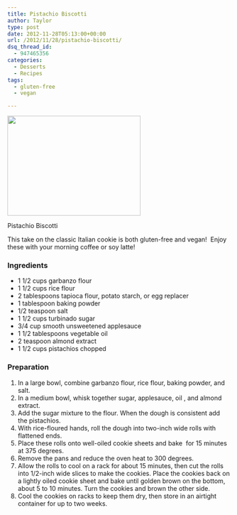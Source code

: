 ```yaml
---
title: Pistachio Biscotti
author: Taylor
type: post
date: 2012-11-28T05:13:00+00:00
url: /2012/11/28/pistachio-biscotti/
dsq_thread_id:
  - 947465356
categories:
  - Desserts
  - Recipes
tags:
  - gluten-free
  - vegan

---
```

<div id="attachment_2142" style="width: 310px" class="wp-caption alignright">
  <a href="{{% mediaroot %}}uploads/2012/11/PB281934-001.jpg" rel="lightbox[2129]"><img class="size-medium wp-image-2142" title="Pistachio Biscotti" src="{{% mediaroot %}}uploads/2012/11/PB281934-001-300x225.jpg" alt="" width="300" height="225" srcset="{{% mediaroot %}}uploads/2012/11/PB281934-001-300x225.jpg 300w, {{% mediaroot %}}uploads/2012/11/PB281934-001.jpg 800w" sizes="(max-width: 300px) 100vw, 300px" /></a>
  
  <p class="wp-caption-text">
    Pistachio Biscotti
  </p>
</div>

This take on the classic Italian cookie is both gluten-free and vegan!  Enjoy these with your morning coffee or soy latte!

### Ingredients

  * 1 1/2 cups garbanzo flour
  * 1 1/2 cups rice flour
  * 2 tablespoons tapioca flour, potato starch, or egg replacer
  * 1 tablespoon baking powder
  * 1/2 teaspoon salt
  * 1 1/2 cups turbinado sugar
  * 3/4 cup smooth unsweetened applesauce
  * 1 1/2 tablespoons vegetable oil
  * 2 teaspoon almond extract
  * 1 1/2 cups pistachios chopped

### Preparation

  1. In a large bowl, combine garbanzo flour, rice flour, baking powder, and salt.
  2. In a medium bowl, whisk together sugar, applesauce, oil , and almond extract.
  3. Add the sugar mixture to the flour. When the dough is consistent add the pistachios.
  4. With rice-floured hands, roll the dough into two-inch wide rolls with flattened ends.
  5. Place these rolls onto well-oiled cookie sheets and bake  for 15 minutes at 375 degrees.
  6. Remove the pans and reduce the oven heat to 300 degrees.
  7. Allow the rolls to cool on a rack for about 15 minutes, then cut the rolls into 1/2-inch wide slices to make the cookies. Place the cookies back on a lightly oiled cookie sheet and bake until golden brown on the bottom, about 5 to 10 minutes. Turn the cookies and brown the other side.
  8. Cool the cookies on racks to keep them dry, then store in an airtight container for up to two weeks.